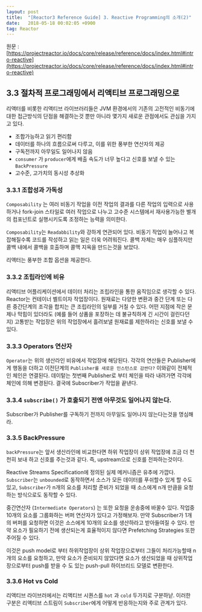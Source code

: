 ```yaml
---
layout: post
title:  "[Reactor3 Reference Guide] 3. Reactive Programming의 소개(2)"
date:   2018-05-18 00:02:05 +0900
tag: Reactor
---
```


원문 : [https://projectreactor.io/docs/core/release/reference/docs/index.html#intro-reactive](https://projectreactor.io/docs/core/release/reference/docs/index.html#intro-reactive)

## 3.3 절차적 프로그래밍에서 리액티브 프로그래밍으로

리액터를 비롯한 리액티브 라이브러리들은 JVM 환경에서의 기존의 고전적인 비동기에 대한 접근방식의 단점을 해결하는것 뿐만 아니라 몇가지 새로운 관점에서도 관심을 가지고 있다.
* 조합가능하고 읽기 편리함
* 데이터를 하나의 흐름으로써 다루고, 이를 위한 풍부한 연산자의 제공
* 구독전까지 아무일도 일어나지 않음
* `consumer` 가 `producer`에게 배출 속도가 너무 높다고 신호를 보낼 수 있는 `BackPressure`
* 고수준, 고가치의 동시성 추상화

### 3.3.1 조합성과 가독성
`Composability` 는 여러 비동기 작업을 이전 작업의 결과를 다른 작업의 입력으로 사용하거나 fork-join 스타일로 여러 작업으로 나누고 고수준 시스템에서 재사용가능한 별개의 컴포넌트로 실행시키도록 조정하는 능력을 의미한다.

`Composability`는 `Readabbility`와 강하게  연관되어 있다. 비동기 작업이 늘어나고 복잡해질수록 코드를 작성하고 읽는 일은 더욱 어려워진다. 콜백 자체는 매우 심플하지만 콜백 내에서 콜백을 호출하며 콜맥 지옥을 만드는것을 보았다.

리액터는 풍부한 조합 옵션을 제공한다.

### 3.3.2 조립라인에 비유

리액티브 어플리케이션에서 데이터 처리는 조립라인을 통한 움직임으로 생각할 수 있다. Reactor는 컨테이너 벨트이자 작업장이다. 원재료는 다양한 변환과 중간 단계 또는 다른 중간단계의 조각을 합치는 큰 조립라인의 일부를 거칠 수 있다. 어떤 지점에 작은 문제나 막힘이 있더라도 (예를 들어 상품을 포장하는 데 불규칙하게 긴 시간이 걸린다던지) 고통받는 작업장은 위의 작업장에서 흘려보낼 원재료를 제한하라는 신호를 보낼 수 있다.

### 3.3.3 Operators 연산자
`Operator`는 위의 생산라인 비유에서 작업장에 해당된다. 각각의 연산들은 Publisher에게 행동을 더하고 이전단계의 `Publisher를 새로운 인스턴스로 감싼다?`
이와같이 전체적인 체인은 연결된다. 데이텉는 첫번째 Publisher로 부터 체인을 따라 내려가면 각각에 체인에 의해 변경된다. 결국에 Subscriber가 작업을 끝낸다.

### 3.3.4 `subscribe()` 가 호출되기 전엔 아무것도 일어나지 않는다.
Subscriber가 Publisher를 구독하기 전까지 아무일도 일어나지 않는다는것을 명심해라.

### 3.3.5 BackPressure

`backPressure`는 앞서 생산라인에 비교한다면 하위 작업장이 상위 작업장에 조금 더 천천히 보내 하고 신호를 주는것과 같다. 즉, upstream으로 신호를 전파하는것이다.

Reactive Streams Specification에 정의된 실제 메커니즘은 유추에 가깝다.
`Subscriber`는 `unbounded`로 동작하면서 소스가 모든 데이터를 푸쉬할수 있게 할 수도 있고, `Subscriber`가 n개의 요소를 처리할 준비가 되었을 때 소스에게 n개 만큼을 요청하는 방식으로도 동작할 수 있다.

중간연산자 (`Intermediate Operators`) 는 또한 요청을 운송중에 바꿀수 있다. 작업중 10개의 요소를 그룹화하는 버퍼 연산자가 있다고 가정해보자. 만약 Subscriber가 1개의 버퍼를 요청하면 이것은 소스에게 10개의 요소를 생산하라고 받아들여질 수 있다. 만약 요소가 필요하기 전에 생산되는게 효율적이지 않다면 Prefetching Strategies 또한 주어질 수 있다.

이것은 push model로 부터 하위작업장이 상위 작업장으로부터 그들이 처리가능할때 n개의 요소를 요청하고, 만약 요소가 준비되지 않았다면 요소가 생산되었을 때 상위작업장으로부터 push를 받을 수 도 있는 push-pull 하이브리드 모델로 변환한다.

### 3.3.6 Hot vs Cold

리액티브 라이브러에서는 리액티브 시퀀스를 `hot` 과 `cold` 두가지로 구분하낟. 이러한 구분은 리액티브 스트림이 `Subscriber`에게 어떻게 반응하는지와 주로 관계가 있다.
